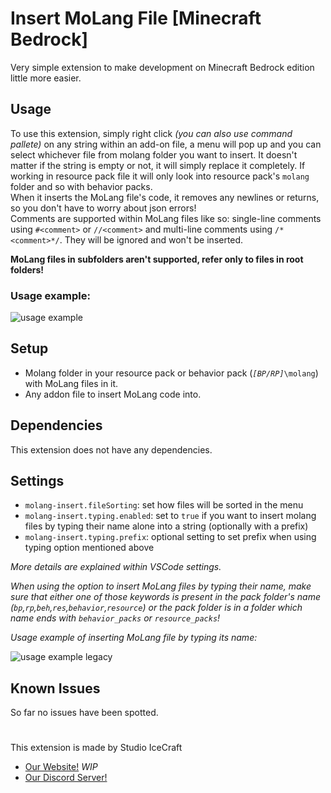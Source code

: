 # Insert MoLang File \[Minecraft Bedrock\]

Very simple extension to make development on Minecraft Bedrock edition little more easier.

## Usage

To use this extension, simply right click *(you can also use command pallete)* on any string within an add-on file, a menu will pop up and you can select whichever file from molang folder you want to insert. It doesn't matter if the string is empty or not, it will simply replace it completely.
If working in resource pack file it will only look into resource pack's `molang` folder and so with behavior packs.  
When it inserts the MoLang file's code, it removes any newlines or returns, so you don't have to worry about json errors!  
Comments are supported within MoLang files like so: single-line comments using `#<comment>` or `//<comment>` and multi-line comments using `/*<comment>*/`. They will be ignored and won't be inserted.

**MoLang files in subfolders aren't supported, refer only to files in root folders!**
### Usage example:

![usage example](https://raw.githubusercontent.com/PavelDobCZ23/Insert-Molang-File-VSCode-Extension-/main/assets/example_usage.gif)

## Setup

 - Molang folder in your resource pack or behavior pack (*`[BP/RP]`*`\molang`) with MoLang files in it.
 - Any addon file to insert MoLang code into.

## Dependencies

This extension does not have any dependencies.

## Settings

- `molang-insert.fileSorting`: set how files will be sorted in the menu
- `molang-insert.typing.enabled`: set to `true` if you want to insert molang files by typing their name alone into a string (optionally with a prefix)
- `molang-insert.typing.prefix`: optional setting to set prefix when using typing option mentioned above

*More details are explained within VSCode settings.*
  
*When using the option to insert MoLang files by typing their name, make sure that either one of those keywords is present in the pack folder's name (`bp`,`rp`,`beh`,`res`,`behavior`,`resource`) or the pack folder is in a folder which name ends with `behavior_packs` or `resource_packs`!*

*Usage example of inserting MoLang file by typing its name:*

![usage example legacy](https://raw.githubusercontent.com/PavelDobCZ23/Insert-Molang-File-VSCode-Extension-/main/assets/example_usage_legacy.gif)

## Known Issues

So far no issues have been spotted.

#

This extension is made by Studio IceCraft
 - [Our Website!](https://www.icecraftstudio.repl.co) *WIP*
 - [Our Discord Server!](https://discord.com/invite/K28m8cKp74)
